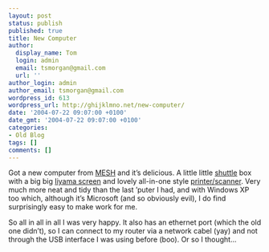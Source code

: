 ```yaml
---
layout: post
status: publish
published: true
title: New Computer
author:
  display_name: Tom
  login: admin
  email: tsmorgan@gmail.com
  url: ''
author_login: admin
author_email: tsmorgan@gmail.com
wordpress_id: 613
wordpress_url: http://ghijklmno.net/new-computer/
date: '2004-07-22 09:07:00 +0100'
date_gmt: '2004-07-22 09:07:00 +0100'
categories:
- Old Blog
tags: []
comments: []
---
```

<p class="firstpar">Got a new computer from <a href="http://www.meshcomputers.com/">MESH</a> and it&#8217;s delicious. A little little <a href="http://www.meshcomputers.com/updated/images/systems/essential_cubex_lg.jpg">shuttle</a> box with a big big <a href="http://www.superfi.co.uk/images/c171wt_550.jpg">Iiyama screen</a> and lovely all-in-one style <a href="http://www.hardwarecentral.com/graphics/screenshots/1086470107460laio394.jpg">printer/scanner</a>. Very much more neat and tidy than the last &#8217;puter I had, and with Windows XP too which, although it&#8217;s Microsoft (and so obviously evil), I do find surprisingly easy to make work for me.</p>

<p>So all in all in all I was very happy. It also has an ethernet port (which the old one didn&#8217;t), so I can connect to my router via a network cabel (yay) and not through the USB interface I was using before (boo). Or so I thought...</p>

